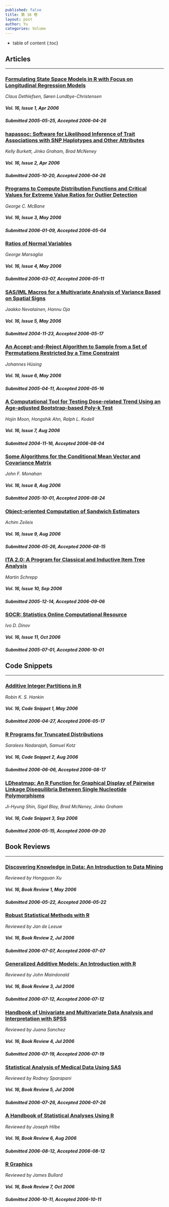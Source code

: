 ```yaml
---
published: false
title: 第 16 卷
layout: post
author: Yu
categories: Volume
---
```


* table of content
{:toc}

## Articles

***

### [Formulating State Space Models in R with Focus on Longitudinal Regression Models](/jstatsoft/v16/i01.html)

*Claus Dethlefsen, S&oslash;ren Lundbye-Christensen*

##### Vol. 16, Issue 1, Apr 2006

##### Submitted 2005-05-25, Accepted 2006-04-26

### [hapassoc: Software for Likelihood Inference of Trait Associations with SNP Haplotypes and Other Attributes](/jstatsoft/v16/i02.html)

*Kelly Burkett, Jinko Graham, Brad McNeney*

##### Vol. 16, Issue 2, Apr 2006

##### Submitted 2005-10-20, Accepted 2006-04-26

### [Programs to Compute Distribution Functions and Critical Values for Extreme Value Ratios for Outlier Detection](/jstatsoft/v16/i03.html)

*George C. McBane*

##### Vol. 16, Issue 3, May 2006

##### Submitted 2006-01-09, Accepted 2006-05-04

### [Ratios of Normal Variables](/jstatsoft/v16/i04.html)

*George Marsaglia*

##### Vol. 16, Issue 4, May 2006

##### Submitted 2006-03-07, Accepted 2006-05-11

### [SAS/IML Macros for a Multivariate Analysis of Variance Based on Spatial Signs](/jstatsoft/v16/i05.html)

*Jaakko Nevalainen, Hannu Oja*

##### Vol. 16, Issue 5, May 2006

##### Submitted 2004-11-23, Accepted 2006-05-17

### [An Accept-and-Reject Algorithm to Sample from a Set of Permutations Restricted by a Time Constraint](/jstatsoft/v16/i06.html)

*Johannes Hüsing*

##### Vol. 16, Issue 6, May 2006

##### Submitted 2005-04-11, Accepted 2006-05-16

### [A Computational Tool for Testing Dose-related Trend Using an Age-adjusted Bootstrap-based Poly-k Test](/jstatsoft/v16/i07.html)

*Hojin Moon, Hongshik Ahn, Ralph L. Kodell*

##### Vol. 16, Issue 7, Aug 2006

##### Submitted 2004-11-16, Accepted 2006-08-04

### [Some Algorithms for the Conditional Mean Vector and Covariance Matrix](/jstatsoft/v16/i08.html)

*John F. Monahan*

##### Vol. 16, Issue 8, Aug 2006

##### Submitted 2005-10-01, Accepted 2006-08-24

### [Object-oriented Computation of Sandwich Estimators](/jstatsoft/v16/i09.html)

*Achim Zeileis*

##### Vol. 16, Issue 9, Aug 2006

##### Submitted 2006-05-26, Accepted 2006-08-15

### [ITA 2.0: A Program for Classical and Inductive Item Tree Analysis](/jstatsoft/v16/i10.html)

*Martin Schrepp*

##### Vol. 16, Issue 10, Sep 2006

##### Submitted 2005-12-14, Accepted 2006-09-06

### [SOCR: Statistics Online Computational Resource](/jstatsoft/v16/i11.html)

*Ivo D. Dinov*

##### Vol. 16, Issue 11, Oct 2006

##### Submitted 2005-07-01, Accepted 2006-10-01

## Code Snippets

***

### [Additive Integer Partitions in R](/jstatsoft/v16/c01.html)

*Robin K. S. Hankin*

##### Vol. 16, Code Snippet 1, May 2006

##### Submitted 2006-04-27, Accepted 2006-05-17

### [R Programs for Truncated Distributions](/jstatsoft/v16/c02.html)

*Saralees Nadarajah, Samuel Kotz*

##### Vol. 16, Code Snippet 2, Aug 2006

##### Submitted 2006-06-06, Accepted 2006-08-17

### [LDheatmap: An R Function for Graphical Display of Pairwise Linkage Disequilibria Between Single Nucleotide Polymorphisms](/jstatsoft/v16/c03.html)

*Ji-Hyung Shin, Sigal Blay, Brad McNeney, Jinko Graham*

##### Vol. 16, Code Snippet 3, Sep 2006

##### Submitted 2006-05-15, Accepted 2006-09-20

## Book Reviews

***

### [Discovering Knowledge in Data: An Introduction to Data Mining](/jstatsoft/v16/b01.html)

*Reviewed by Hongquan Xu*

##### Vol. 16, Book Review 1, May 2006

##### Submitted 2006-05-22, Accepted 2006-05-22

### [Robust Statistical Methods with R](/jstatsoft/v16/b02.html)

*Reviewed by Jan de Leeuw*

##### Vol. 16, Book Review 2, Jul 2006

##### Submitted 2006-07-07, Accepted 2006-07-07

### [Generalized Additive Models: An Introduction with R](/jstatsoft/v16/b03.html)

*Reviewed by John Maindonald*

##### Vol. 16, Book Review 3, Jul 2006

##### Submitted 2006-07-12, Accepted 2006-07-12

### [Handbook of Univariate and Multivariate Data Analysis and Interpretation with SPSS](/jstatsoft/v16/b04.html)

*Reviewed by Juana Sanchez*

##### Vol. 16, Book Review 4, Jul 2006

##### Submitted 2006-07-19, Accepted 2006-07-19

### [Statistical Analysis of Medical Data Using SAS](/jstatsoft/v16/b05.html)

*Reviewed by Rodney Sparapani*

##### Vol. 16, Book Review 5, Jul 2006

##### Submitted 2006-07-26, Accepted 2006-07-26

### [A Handbook of Statistical Analyses Using R](/jstatsoft/v16/b06.html)

*Reviewed by Joseph Hilbe*

##### Vol. 16, Book Review 6, Aug 2006

##### Submitted 2006-08-12, Accepted 2006-08-12

### [R Graphics](/jstatsoft/v16/b07.html)

*Reviewed by James Bullard*

##### Vol. 16, Book Review 7, Oct 2006

##### Submitted 2006-10-11, Accepted 2006-10-11

